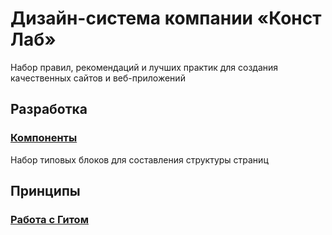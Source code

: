 # Дизайн-система компании «Конст Лаб»

Набор правил, рекомендаций и лучших практик для создания качественных сайтов и веб-приложений

## Разработка

### [Компоненты](https://github.com/constlab/sedona-components)

Набор типовых блоков для составления структуры страниц

## Принципы

### [Работа с Гитом](https://github.com/constlab/sedona/blob/master/git.md)
